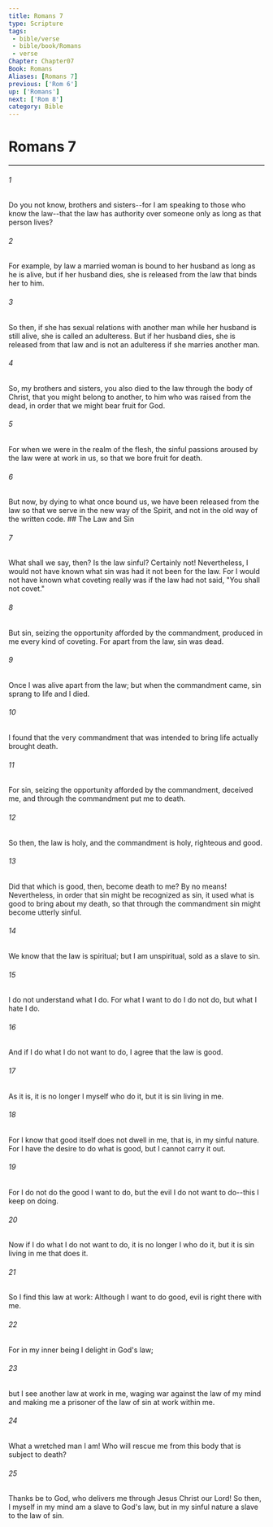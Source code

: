 ```yaml
---
title: Romans 7
type: Scripture
tags:
 - bible/verse
 - bible/book/Romans
 - verse
Chapter: Chapter07
Book: Romans
Aliases: [Romans 7]
previous: ['Rom 6']
up: ['Romans']
next: ['Rom 8']
category: Bible
---
```

# Romans 7

***


###### 1 
Do you not know, brothers and sisters--for I am speaking to those who know the law--that the law has authority over someone only as long as that person lives? 

###### 2 
For example, by law a married woman is bound to her husband as long as he is alive, but if her husband dies, she is released from the law that binds her to him. 

###### 3 
So then, if she has sexual relations with another man while her husband is still alive, she is called an adulteress. But if her husband dies, she is released from that law and is not an adulteress if she marries another man. 

###### 4 
So, my brothers and sisters, you also died to the law through the body of Christ, that you might belong to another, to him who was raised from the dead, in order that we might bear fruit for God. 

###### 5 
For when we were in the realm of the flesh, the sinful passions aroused by the law were at work in us, so that we bore fruit for death. 

###### 6 
But now, by dying to what once bound us, we have been released from the law so that we serve in the new way of the Spirit, and not in the old way of the written code. ## The Law and Sin 

###### 7 
What shall we say, then? Is the law sinful? Certainly not! Nevertheless, I would not have known what sin was had it not been for the law. For I would not have known what coveting really was if the law had not said, "You shall not covet." 

###### 8 
But sin, seizing the opportunity afforded by the commandment, produced in me every kind of coveting. For apart from the law, sin was dead. 

###### 9 
Once I was alive apart from the law; but when the commandment came, sin sprang to life and I died. 

###### 10 
I found that the very commandment that was intended to bring life actually brought death. 

###### 11 
For sin, seizing the opportunity afforded by the commandment, deceived me, and through the commandment put me to death. 

###### 12 
So then, the law is holy, and the commandment is holy, righteous and good. 

###### 13 
Did that which is good, then, become death to me? By no means! Nevertheless, in order that sin might be recognized as sin, it used what is good to bring about my death, so that through the commandment sin might become utterly sinful. 

###### 14 
We know that the law is spiritual; but I am unspiritual, sold as a slave to sin. 

###### 15 
I do not understand what I do. For what I want to do I do not do, but what I hate I do. 

###### 16 
And if I do what I do not want to do, I agree that the law is good. 

###### 17 
As it is, it is no longer I myself who do it, but it is sin living in me. 

###### 18 
For I know that good itself does not dwell in me, that is, in my sinful nature. For I have the desire to do what is good, but I cannot carry it out. 

###### 19 
For I do not do the good I want to do, but the evil I do not want to do--this I keep on doing. 

###### 20 
Now if I do what I do not want to do, it is no longer I who do it, but it is sin living in me that does it. 

###### 21 
So I find this law at work: Although I want to do good, evil is right there with me. 

###### 22 
For in my inner being I delight in God's law; 

###### 23 
but I see another law at work in me, waging war against the law of my mind and making me a prisoner of the law of sin at work within me. 

###### 24 
What a wretched man I am! Who will rescue me from this body that is subject to death? 

###### 25 
Thanks be to God, who delivers me through Jesus Christ our Lord! So then, I myself in my mind am a slave to God's law, but in my sinful nature a slave to the law of sin. 
